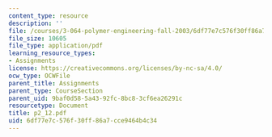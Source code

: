 ```yaml
---
content_type: resource
description: ''
file: /courses/3-064-polymer-engineering-fall-2003/6df77e7c576f30ff86a7cce9464b4c34_p2_12.pdf
file_size: 10605
file_type: application/pdf
learning_resource_types:
- Assignments
license: https://creativecommons.org/licenses/by-nc-sa/4.0/
ocw_type: OCWFile
parent_title: Assignments
parent_type: CourseSection
parent_uid: 9baf0d58-5a43-92fc-8bc8-3cf6ea26291c
resourcetype: Document
title: p2_12.pdf
uid: 6df77e7c-576f-30ff-86a7-cce9464b4c34
---
```

